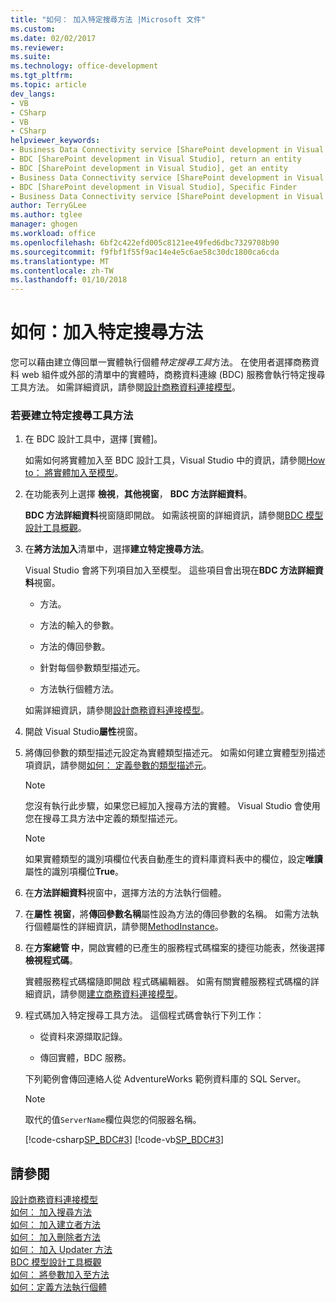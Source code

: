 ```yaml
---
title: "如何： 加入特定搜尋方法 |Microsoft 文件"
ms.custom: 
ms.date: 02/02/2017
ms.reviewer: 
ms.suite: 
ms.technology: office-development
ms.tgt_pltfrm: 
ms.topic: article
dev_langs:
- VB
- CSharp
- VB
- CSharp
helpviewer_keywords:
- Business Data Connectivity service [SharePoint development in Visual Studio], Specific Finder
- BDC [SharePoint development in Visual Studio], return an entity
- BDC [SharePoint development in Visual Studio], get an entity
- Business Data Connectivity service [SharePoint development in Visual Studio], return an entity
- BDC [SharePoint development in Visual Studio], Specific Finder
- Business Data Connectivity service [SharePoint development in Visual Studio], get an entity
author: TerryGLee
ms.author: tglee
manager: ghogen
ms.workload: office
ms.openlocfilehash: 6bf2c422efd005c8121ee49fed6dbc7329708b90
ms.sourcegitcommit: f9fbf1f55f9ac14e4e5c6ae58c30dc1800ca6cda
ms.translationtype: MT
ms.contentlocale: zh-TW
ms.lasthandoff: 01/10/2018
---
```

# <a name="how-to-add-a-specific-finder-method"></a>如何：加入特定搜尋方法
  您可以藉由建立傳回單一實體執行個體*特定搜尋工具*方法。 在使用者選擇商務資料 web 組件或外部的清單中的實體時，商務資料連線 (BDC) 服務會執行特定搜尋工具方法。 如需詳細資訊，請參閱[設計商務資料連接模型](../sharepoint/designing-a-business-data-connectivity-model.md)。  
  
### <a name="to-create-a-specific-finder-method"></a>若要建立特定搜尋工具方法  
  
1.  在 BDC 設計工具中，選擇 [實體]。  
  
     如需如何將實體加入至 BDC 設計工具，Visual Studio 中的資訊，請參閱[How to： 將實體加入至模型](../sharepoint/how-to-add-an-entity-to-a-model.md)。  
  
2.  在功能表列上選擇 **檢視**，**其他視窗**， **BDC 方法詳細資料**。  
  
     **BDC 方法詳細資料**視窗隨即開啟。 如需該視窗的詳細資訊，請參閱[BDC 模型設計工具概觀](../sharepoint/bdc-model-design-tools-overview.md)。  
  
3.  在**將方法加入**清單中，選擇**建立特定搜尋方法**。  
  
     Visual Studio 會將下列項目加入至模型。 這些項目會出現在**BDC 方法詳細資料**視窗。  
  
    -   方法。  
  
    -   方法的輸入的參數。  
  
    -   方法的傳回參數。  
  
    -   針對每個參數類型描述元。  
  
    -   方法執行個體方法。  
  
     如需詳細資訊，請參閱[設計商務資料連接模型](../sharepoint/designing-a-business-data-connectivity-model.md)。  
  
4.  開啟 Visual Studio**屬性**視窗。  
  
5.  將傳回參數的類型描述元設定為實體類型描述元。 如需如何建立實體型別描述項資訊，請參閱[如何： 定義參數的類型描述元](../sharepoint/how-to-define-the-type-descriptor-of-a-parameter.md)。  
  
    > [!NOTE]  
    >  您沒有執行此步驟，如果您已經加入搜尋方法的實體。 Visual Studio 會使用您在搜尋工具方法中定義的類型描述元。  
  
    > [!NOTE]  
    >  如果實體類型的識別項欄位代表自動產生的資料庫資料表中的欄位，設定**唯讀**屬性的識別項欄位**True**。  
  
6.  在**方法詳細資料**視窗中，選擇方法的方法執行個體。  
  
7.  在**屬性 視窗**，將**傳回參數名稱**屬性設為方法的傳回參數的名稱。 如需方法執行個體屬性的詳細資訊，請參閱[MethodInstance](http://go.microsoft.com/fwlink/?LinkID=169282)。  
  
8.  在**方案總管 中**，開啟實體的已產生的服務程式碼檔案的捷徑功能表，然後選擇**檢視程式碼**。  
  
     實體服務程式碼檔隨即開啟 程式碼編輯器。 如需有關實體服務程式碼檔的詳細資訊，請參閱[建立商務資料連接模型](../sharepoint/creating-a-business-data-connectivity-model.md)。  
  
9. 程式碼加入特定搜尋工具方法。 這個程式碼會執行下列工作：  
  
    -   從資料來源擷取記錄。  
  
    -   傳回實體，BDC 服務。  
  
     下列範例會傳回連絡人從 AdventureWorks 範例資料庫的 SQL Server。  
  
    > [!NOTE]  
    >  取代的值`ServerName`欄位與您的伺服器名稱。  
  
     [!code-csharp[SP_BDC#3](../sharepoint/codesnippet/CSharp/SP_BDC/bdcmodel1/contactservice.cs#3)]
     [!code-vb[SP_BDC#3](../sharepoint/codesnippet/VisualBasic/sp_bdc/bdcmodel1/contactservice.vb#3)]  
  
## <a name="see-also"></a>請參閱  
 [設計商務資料連接模型](../sharepoint/designing-a-business-data-connectivity-model.md)   
 [如何： 加入搜尋方法](../sharepoint/how-to-add-a-finder-method.md)   
 [如何： 加入建立者方法](../sharepoint/how-to-add-a-creator-method.md)   
 [如何： 加入刪除者方法](../sharepoint/how-to-add-a-deleter-method.md)   
 [如何： 加入 Updater 方法](../sharepoint/how-to-add-an-updater-method.md)   
 [BDC 模型設計工具概觀](../sharepoint/bdc-model-design-tools-overview.md)   
 [如何： 將參數加入至方法](../sharepoint/how-to-add-a-parameter-to-a-method.md)   
 [如何：定義方法執行個體](../sharepoint/how-to-define-a-method-instance.md)  
  
  